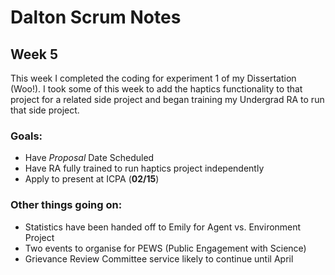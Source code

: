 # Dalton Scrum Notes

## Week 5

This week I completed the coding for experiment 1 of my Dissertation (Woo!). I took some of this week to add the haptics functionality to that project for a related side project and began training my Undergrad RA to run that side project. 

### Goals:
- Have *Proposal* Date Scheduled
- Have RA fully trained to run haptics project independently
- Apply to present at ICPA (**02/15**)

### Other things going on:

- Statistics have been handed off to Emily for Agent vs. Environment Project
- Two events to organise for PEWS (Public Engagement with Science)
- Grievance Review Committee service likely to continue until April